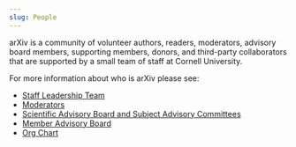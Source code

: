 ```yaml
---
slug: People
---
```


arXiv is a community of volunteer authors, readers, moderators, advisory board members, supporting members, donors, and third-party collaborators that are supported by a small team of staff at Cornell University.

For more information about who is arXiv please see:
- [Staff Leadership Team](leadership-team)
- [Moderators](/moderators/)
- [Scientific Advisory Board and Subject Advisory Committees](help/scientific_ad_board)
- [Member Advisory Board](https://confluence.cornell.edu/display/arxivpub/Member+Advisory+Board)
- [Org Chart](https://confluence.cornell.edu/download/attachments/340886427/arXiv-org-January2019.pdf?version=1&modificationDate=1546891957674&api=v2)
